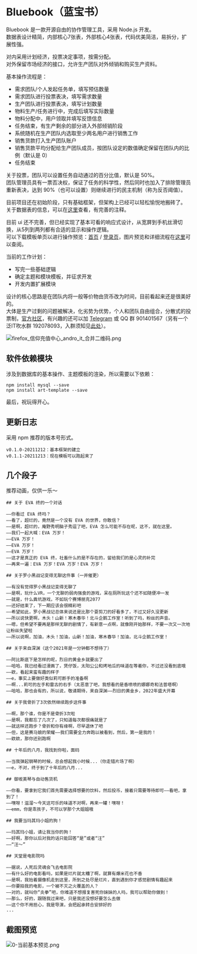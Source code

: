 # Bluebook（蓝宝书）

Bluebook 是一款开源自由的协作管理工具，采用 Node.js 开发。  
数据表设计精简，内部核心7张表，外部核心4张表，代码优美简洁，易拆分，扩展性强。

对内采用计划经济，投票决定事项，按需分配。  
对外保留市场经济的接口，允许生产团队对外倾销和购买生产资料。

基本操作流程是：

+ 需求团队/个人发起任务单，填写预估数量
+ 需求团队进行投票表决，填写需求数量
+ 生产团队进行投票表决，填写计划数量
+ 物料生产/任务进行中，完成后填写实际数量
+ 物料分配中，用户领取并填写反馈信息
+ 任务结束，有生产剩余的部分进入外部倾销阶段
+ 系统随机在生产团队内选取至少两名用户进行销售工作
+ 销售货款打入生产团队账户
+ 销售货款平均分配给生产团队成员，按团队设定的数值确定保留在团队内的比例（默认是 0）
+ 任务结束

关于投票，团队可以设置任务自动通过的百分比值，默认是 50%。  
团队管理员具有一票否决权，保证了任务的科学性，然后同时也加入了排除管理员重新表决，达到 90%（也可以设置）则继续进行的民主机制（称为反否阈值）。

目前项目还在初始阶段，只有基础框架，但架构上已经可以轻松愉悦地搬砖了。  
关于数据表的信息，可以在[这里](control/app_init.js)查看，有完善的注释。

目前 ui 还不完善，但已经实现了基本可看的响应式设计，从宽屏到手机丝滑切换，从5列到两列都有合适的显示和操作逻辑。  
可以下载模板单页以进行操作预览：[首页](theme/default/index_preview.html) / [登录页](theme/default/login_preview.html)，图片预览和详细流程在[这里](https://github.com/gearkey/bluebook_doc)可以查阅。

当前的工作计划：

+ 写完一些基础逻辑
+ 确定主题和模块模板，并征求开发
+ 开发内置扩展模块

设计的核心思路是在团队内将一般等价物由货币改为时间，目前看起来还是很美好的。  
大体是生产过剩的问题被解决，化劣势为优势，个人和团队自由组合，分散式的投票制，[官方社区](https://bbs.popkart.org/)，有兴趣的还可以加 [Telegram](https://t.me/bluebook2) 或 QQ 群 901401567（另有一个泛IT吹水群 192078093，入群须知见[此处](https://bbs.popkart.org/?thread-36.htm)）。

![firefox_信仰充值中心_andro_it_合并二维码.png](https://s2.loli.net/2022/02/02/ZQoeYtu7kl3i58C.png)

## 软件依赖模块

涉及到数据库的基本操作、主题模板的渲染，所以需要以下依赖：

```
npm install mysql --save
npm install art-template --save
```

最后，祝玩得开心。

## 更新日志

采用 npm 推荐的版本号形式。

```
v0.1.0-20211212：基本框架的建立
v0.1.1-20211213：现在模板可以跑起来了
```

## 几个段子

推荐动画，仅供一乐～

```
## 关于 EVA 终的一个对话

——你看过 EVA 终吗？
——看了，超烂的，竟然是一个没有 EVA 的世界，你敢信？
——是啊，超烂的，庵野秀明脑子秀逗了吧，EVA 怎么可能不存在呢，这不，就在这里。
——我们一起大喊：EVA 万岁！
——EVA 万岁！
——EVA 万岁！
——EVA 万岁！
——这才是真正的 EVA 终，社畜什么的是不存在的，留给我们的是心灵的补完
——再来一遍：EVA 万岁！EVA 万岁！EVA 万岁！

## 关于罗小黑战记变得无聊这件事（一并催更）

——有没有觉得罗小黑战记变得无聊了
——是啊，玩什么VR，一个无聊的弱肉强食的游戏，呆在厕所玩这个还不如随便冲一发
——就是，什么粪坑游戏，不如玩个赛博朋克2077
——还好结束了，下一期应该会很精彩吧
——希望如此，罗小黑战记总体来说还是比那个耍剪刀的好看多了，不过又好久没更新
——所以说快更啊，木头！山新！寒木春华！北斗企鹅工作室！听到了吗，粉丝的声音。
——嗯，但希望不要再是那样无聊的剧情了，有新意一点啊，就像刚开始那样，不要一次又一次地让粉丝失望啦
——所以说啊，加油，木头！加油，山新！加油，寒木春华！加油，北斗企鹅工作室！

## 关于来自深渊（这个2021年是一分钟都不想待了）

——阿比斯底下是怎样的呢，烈日的黄金乡就要出了
——哈哈，我已经看过漫画了，煲仔饭，太阳公公和烤地瓜的味道在等着你，不过还没看到底哦
——欸，看起来蛮有趣的样子
——e，事实上要做好类似莉可断手的准备啊
——啊...莉可的左手和雷古的右手（太恶意了吧，我想看的是香喷喷的娜娜奇和法普塔啊）
——哈哈，那也会有的，所以说，敬请期待，来自深渊——烈日的黄金乡，2022年盛大开幕

## 关于我骨折了3次依然继续跑步这件事

——啊，那个谁，你是不是骨折3次啦
——是啊，我都忘了几次了，只知道每次都很痛就是了
——就这样还跑步？骨折和你有缘啊，尽早退休了吧
——但，这是赛马娘的荣耀——我们需要全力奔跑以被看到，然后，第一是我的！
——欸欸，那你还别跑啊

## 十年后的八月，我找到你啦，面码

——当我弹起钢琴的时候，总会想起我小时候...（你走错片场了啊）
——e，不对，终于到了十年后的八月...

## 御坂美琴与自动售货机

——你看，要拿到它我们首先需要选择想要的饮料，然后投币，接着只需要等待即可——看吧，拿到了！
——嘿呀！滋溜～今天这可乐的味道不对啊，再来一罐！嘿呀！
——emm，你是乖孩子，不可以学那个大姐姐哦

## 我要当玛其玛小姐的狗！

——玛其玛小姐，请让我当你的狗！
——好啊，那你以后对我的话只能回答“是”或者“汪”
——“汪～”

## 天堂是电影院吗

——据说，人死后灵魂会飞去电影院
——有什么好的电影看吗，如果是烂片就太糟了啊，就算有爆米花也不香
——是啊，我抬着摄像机走到这里，所到之处尽是烂片，直到遇到你才感觉剧情有趣起来
——你要拍我的电影，一个被不灭之火覆盖的人？
——对的，就叫你“炎拳”吧，你难道不想报复害死你妹妹的人吗，我可以帮助你做到！
——那么，好的，跟随我过来吧，只是我还没想好要怎么去做
——这个你不用担心，我是导演，会把起承转合安排好的
...
```

## 截图预览

![0-当前基本预览.png](https://disk.vvnote.org/gearkey/post-285/1.png)

